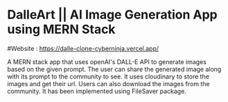 # DalleArt || AI Image Generation App using MERN Stack

#Website : https://dalle-clone-cyberninja.vercel.app/

A MERN stack app that uses openAI's DALL-E API to generate images based on the given prompt. The user can share the generated image along with its prompt to the community to see. It uses cloudinary to store the images and get their url. Users can also download the images from the community. It has been implemented using FileSaver package. 
